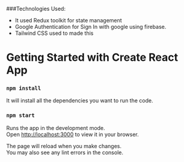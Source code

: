 ###Technologies Used:
- It used Redux toolkit for state management
- Google Authentication for Sign In with google using firebase.
- Tailwind CSS used to made this

# Getting Started with Create React App

### `npm install`

It will install all the dependencies you want to run the code.

### `npm start`

Runs the app in the development mode.\
Open [http://localhost:3000](http://localhost:3000) to view it in your browser.

The page will reload when you make changes.\
You may also see any lint errors in the console.

